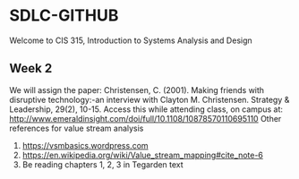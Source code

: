 # SDLC-GITHUB

Welcome to CIS 315, Introduction to Systems Analysis and Design

## Week 2
We will assign the paper: 
Christensen, C. (2001). Making friends with disruptive technology:-an interview with Clayton M. Christensen. Strategy & Leadership, 29(2), 10-15.
Access this while attending class, on campus at: http://www.emeraldinsight.com/doi/full/10.1108/10878570110695110
  Other references for value stream analysis
  
1. https://vsmbasics.wordpress.com
2. https://en.wikipedia.org/wiki/Value_stream_mapping#cite_note-6
3. Be reading chapters 1, 2, 3 in Tegarden text
